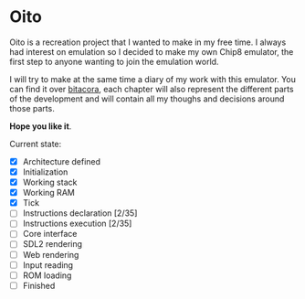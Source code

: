 # Oito
Oito is a recreation project that I wanted to make in my free time.
I always had interest on emulation so I decided to make my own Chip8 emulator, 
the first step to anyone wanting to join the emulation world.

I will try to make at the same time a diary of my work with this emulator.
You can find it over [bitacora](/bitacora), each chapter will also represent the different parts of the development and will contain all my thoughs and decisions around those parts.

**Hope you like it**.

Current state:
- [x] Architecture defined
- [x] Initialization
- [x] Working stack
- [x] Working RAM
- [x] Tick
- [ ] Instructions declaration [2/35]
- [ ] Instructions execution [2/35]
- [ ] Core interface
- [ ] SDL2 rendering
- [ ] Web rendering
- [ ] Input reading
- [ ] ROM loading
- [ ] Finished